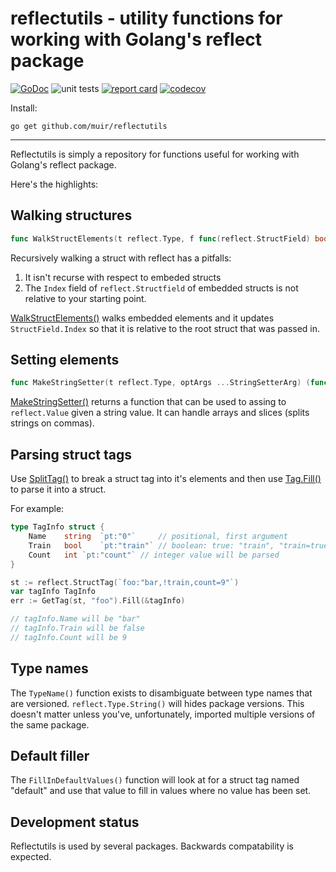# reflectutils - utility functions for working with Golang's reflect package

[![GoDoc](https://godoc.org/github.com/muir/reflectutils?status.png)](https://pkg.go.dev/github.com/muir/reflectutils)
![unit tests](https://github.com/muir/reflectutils/actions/workflows/go.yml/badge.svg)
[![report card](https://goreportcard.com/badge/github.com/muir/reflectutils)](https://goreportcard.com/report/github.com/muir/reflectutils)
[![codecov](https://codecov.io/gh/muir/reflectutils/branch/main/graph/badge.svg)](https://codecov.io/gh/muir/reflectutils)

Install:

	go get github.com/muir/reflectutils

---

Reflectutils is simply a repository for functions useful for working with Golang's reflect package.

Here's the highlights:

## Walking structures

```go
func WalkStructElements(t reflect.Type, f func(reflect.StructField) bool)
```

Recursively walking a struct with reflect has a pitfalls: 

1. It isn't recurse with respect to embeded structs
1. The `Index` field of `reflect.Structfield` of embedded structs is not relative to your starting point.

[WalkStructElements()](https://pkg.go.dev/github.com/muir/reflectutils#WalkStructElements) walks 
embedded elements and it updates `StructField.Index` so that it is
relative to the root struct that was passed in.

## Setting elements

```go
func MakeStringSetter(t reflect.Type, optArgs ...StringSetterArg) (func(target reflect.Value, value string) error, error)
```

[MakeStringSetter()](https://pkg.go.dev/github.com/muir/reflectutils#MakeStringSetter) 
returns a function that can be used to assing to `reflect.Value` given a
string value.  It can handle arrays and slices (splits strings on commas).

## Parsing struct tags

Use [SplitTag()](https://pkg.go.dev/github.com/muir/reflectutils#SplitTag) to break a struct
tag into it's elements and then use [Tag.Fill()](https://pkg.go.dev/github.com/muir/reflectutils#Tag.Fill)
to parse it into a struct.

For example:

```go
type TagInfo struct {
	Name	string	`pt:"0"`     // positional, first argument
	Train	bool	`pt:"train"` // boolean: true: "train", "train=true"; false: "!train", "train=false"
	Count	int	`pt:"count"` // integer value will be parsed
}

st := reflect.StructTag(`foo:"bar,!train,count=9"`)
var tagInfo TagInfo
err := GetTag(st, "foo").Fill(&tagInfo)

// tagInfo.Name will be "bar"
// tagInfo.Train will be false
// tagInfo.Count will be 9
```

## Type names

The `TypeName()` function exists to disambiguate between type names that are
versioned.  `reflect.Type.String()` will hides package versions.  This doesn't
matter unless you've, unfortunately, imported multiple versions of the same
package.  

## Default filler

The `FillInDefaultValues()` function will look at for a struct tag named "default"
and use that value to fill in values where no value has been set.

## Development status

Reflectutils is used by several packages.  Backwards compatability is expected.


